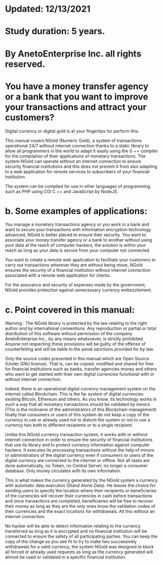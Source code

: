 # Updated: 12/13/2021
# Study duration: 5 years.
# By AnetoEnterprise Inc. all rights reserved.

# You have a money transfer agency or a bank that you want to improve your transactions and attract your customers?
Digital currency or digital gold is at your fingertips for
perform this.

This manual covers NGold (Numeric Gold), a system of transactions
operational 24/7 without internet connection thanks to
a static library to allow all programmers in
the world to adapt it easily using the G ++ compiler for the
compilation of their applications of monetary transactions. The system
NGold can operate without an internet connection to ensure security
financial institutions and this does not prevent it from also adapting to
a web application for remote services to subscribers of your
financial institution.

The system can be compiled for use in other languages of programming such as PHP using CGI C ++ and JavaScript by NodeJS.

# b. Some examples of applications:
You manage a monetary transactions agency or you work in a bank and want to secure your transactions with information encryption technology advanced, NGold is better placed to ensure their security. You want to associate your money transfer agency or a bank to another without using your data at the reach of computer hackers, the solution is within your reach as long as your data is secure from your computer not connected.

You want to create a remote web application to facilitate your customers to carry out transactions wherever they are without being move, NGold ensures the security of a financial institution without internet connection associated with a remote web application for clients.

For the assurance and security of expenses made by the
government, NGold provides protection against
unnecessary currency embezzlement.

# c. Point covered in this manual:
Warning :
The NGold library is protected by the law relating to the right
author and by international conventions. Any reproduction
or partial or total distribution of this software without permission of
the company AnetoEnterprise Inc., by any means whatsoever, is
strictly prohibited. Anyone not respecting these
provisions will be guilty of the offense of counterfeiting and will be
liable to the penal sanctions provided for by law.

Only the source codes presented in this manual which are Open Source (Under
GNU license). That is, can be copied, modified and shared for free
for financial institutions such as banks, transfer agencies
money and others who want to get started with their own digital currencies
functional with or without internet connection.

Indeed, there is an operational digital currency management system on the internet called Blockchain. This is the far system of digital currencies existing Bitcoin, Ethereum and others. As you know, its technology works in such a way that all monetary transactions should be validated by minors (This is the nickname of the administrators of this Blockchain management) finally that consumers or users of this system do not keep a copy of the currency in use or already used not to disturb the system or not to use a currency two both to different recipients or to a single recipient.

Unlike this NGold currency transaction system, it works with or without internet connection in order to ensure the security of financial institutions that use its library and to protect currency information against computer hackers. It executes its processing transactions without the help of minors or administrators of the digital currency even if consumers or users of the digital currency are connected to the internet or offline. Not all tasks are done automatically, no Token, no Central Server, no longer a consumer database. Only money circulates with its own information.

This is what makes the currency generated by the NGold system a currency with automatic data execution (Stand Alone Data). He leaves the choice for sending users to specify the location where their recipients or beneficiaries of the currencies will recover their currencies in cash before transactions and once transactions are completed, beneficiaries will be free to recover their money as long as they are the only ones know the validation codes of their currencies and the exact locations for withdrawals. All this without an internet connection.

No hacker will be able to detect information relating to the currency transferred as long as it is encrypted and no financial institution will be connected to ensure the safety of all participating parties. You can keep the copy of the change as you see fit to try to make two successively withdrawals for a valid currency, the system NGold was designed to block all forced or already used requests as long as the currency generated will almost be used or validated in a specific financial institution.

